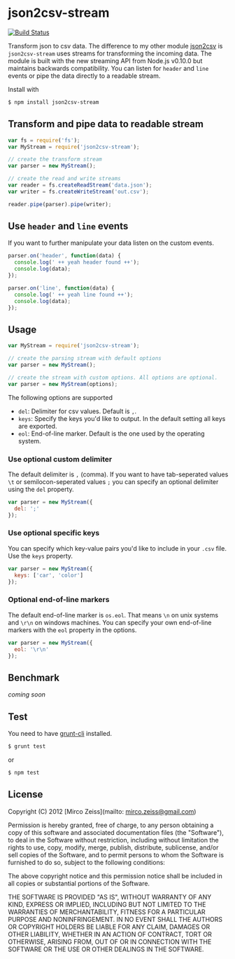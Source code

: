 # json2csv-stream

[![Build Status](https://travis-ci.org/zeMirco/json2csv-stream.png)](https://travis-ci.org/zeMirco/json2csv-stream)

Transform json to csv data. The difference to my other module
[json2csv](https://github.com/zeMirco/json2csv) is `json2csv-stream` uses streams for transforming the incoming
data. The module is built with the new streaming API from Node.js v0.10.0 but maintains backwards compatibility.
You can listen for `header` and `line` events or pipe the data directly to a readable stream.

Install with

```bash
$ npm install json2csv-stream
```

## Transform and pipe data to readable stream

```javascript
var fs = require('fs');
var MyStream = require('json2csv-stream');

// create the transform stream
var parser = new MyStream();

// create the read and write streams
var reader = fs.createReadStream('data.json');
var writer = fs.createWriteStream('out.csv');

reader.pipe(parser).pipe(writer);
```

## Use `header` and `line` events

If you want to further manipulate your data listen on the custom events.

```javascript
parser.on('header', function(data) {
  console.log(' ++ yeah header found ++');
  console.log(data);
});

parser.on('line', function(data) {
  console.log(' ++ yeah line found ++');
  console.log(data);
});
```

## Usage

```javascript
var MyStream = require('json2csv-stream');

// create the parsing stream with default options
var parser = new MyStream();

// create the stream with custom options. All options are optional.
var parser = new MyStream(options);
```

The following options are supported

 - `del`: Delimiter for csv values. Default is `,`.
 - `keys`: Specify the keys you'd like to output. In the default setting all keys are exported.
 - `eol`: End-of-line marker. Default is the one used by the operating system.

### Use optional custom delimiter

The default delimiter is `,` (comma). If you want to have tab-seperated values `\t` or
semilocon-seperated values `;` you can specify an optional delimiter using the `del` property.

```javascript
var parser = new MyStream({
  del: ';'
});
```

### Use optional specific keys

You can specify which key-value pairs you'd like to include in your `.csv` file. Use the `keys` property.

```javascript
var parser = new MyStream({
  keys: ['car', 'color']
});
```

### Optional end-of-line markers

The default end-of-line marker is `os.eol`. That means `\n` on unix systems and `\r\n` on windows machines.
You can specify your own end-of-line markers with the `eol` property in the options.

```javascript
var parser = new MyStream({
  eol: '\r\n'
});
```

## Benchmark

*coming soon*

## Test

You need to have [grunt-cli](http://gruntjs.com/) installed.

```bash
$ grunt test
```

or

```bash
$ npm test
```

## License

Copyright (C) 2012 [Mirco Zeiss](mailto: mirco.zeiss@gmail.com)

Permission is hereby granted, free of charge, to any person obtaining a copy of this software and associated documentation files (the "Software"), to deal in the Software without restriction, including without limitation the rights to use, copy, modify, merge, publish, distribute, sublicense, and/or sell copies of the Software, and to permit persons to whom the Software is furnished to do so, subject to the following conditions:

The above copyright notice and this permission notice shall be included in all copies or substantial portions of the Software.

THE SOFTWARE IS PROVIDED "AS IS", WITHOUT WARRANTY OF ANY KIND, EXPRESS OR IMPLIED, INCLUDING BUT NOT LIMITED TO THE WARRANTIES OF MERCHANTABILITY, FITNESS FOR A PARTICULAR PURPOSE AND NONINFRINGEMENT. IN NO EVENT SHALL THE AUTHORS OR COPYRIGHT HOLDERS BE LIABLE FOR ANY CLAIM, DAMAGES OR OTHER LIABILITY, WHETHER IN AN ACTION OF CONTRACT, TORT OR OTHERWISE, ARISING FROM, OUT OF OR IN CONNECTION WITH THE SOFTWARE OR THE USE OR OTHER DEALINGS IN THE SOFTWARE.